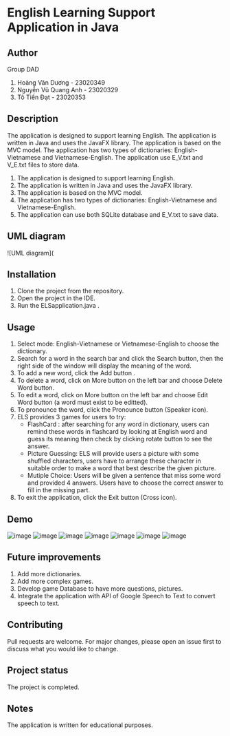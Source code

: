 # English Learning Support Application in Java

## Author
Group DAD
1. Hoàng Văn Dương - 23020349
2. Nguyễn Vũ Quang Anh - 23020329
3. Tô Tiến Đạt - 23020353

## Description
The application is designed to support learning English. The application is written in Java and uses the JavaFX library. The application is based on the MVC model. The application has two types of dictionaries: English-Vietnamese and Vietnamese-English. The application use E_V.txt and V_E.txt files to store data.
1. The application is designed to support learning English.
2. The application is written in Java and uses the JavaFX library.
3. The application is based on the MVC model.
4. The application has two types of dictionaries: English-Vietnamese and Vietnamese-English.
5. The application can use both SQLite database and E_V.txt to save data.

## UML diagram
![UML diagram](

## Installation
1. Clone the project from the repository.
2. Open the project in the IDE.
3. Run the ELSapplication.java .

## Usage
1. Select mode: English-Vietnamese or Vietnamese-English to choose the dictionary.
2. Search for a word in the search bar and click the Search button, then the right side of the window will display the meaning of the word.
3. To add a new word, click the Add button .
4. To delete a word, click on More button on the left bar and choose Delete Word button.
5. To edit a word, click on More button on the left bar and choose Edit Word button (a word must exist to be editted).
7. To pronounce the word, click the Pronounce button (Speaker icon).
8. ELS provides 3 games for users to try:
   - FlashCard : after searching for any word in dictionary, users can remind these words in flashcard by looking at English word and guess its meaning then check by clicking rotate button to see the answer.
   - Picture Guessing: ELS will provide users a picture with some shuffled characters, users have to arrange these character in suitable order to make a word that best describe the given picture.
   - Mutiple Choice: Users will be given a sentence that miss some word and provided 4 answers. Users have to choose the correct answer to fill in the missing part.
10. To exit the application, click the Exit button (Cross icon).

## Demo
![image](https://github.com/HoangDuonng1359/DAD_ELS/assets/144660860/f210edac-63f8-4f75-a109-1d56b7465cff)
![image](https://github.com/HoangDuonng1359/DAD_ELS/assets/144660860/dea5a2f1-1dbc-434c-b934-72fffca7ee07)
![image](https://github.com/HoangDuonng1359/DAD_ELS/assets/144660860/db98bb94-a05f-4eb5-a4c5-278f4927dcde)
![image](https://github.com/HoangDuonng1359/DAD_ELS/assets/144660860/a3ccd610-6d8b-4731-bcb3-162f651910d1)
![image](https://github.com/HoangDuonng1359/DAD_ELS/assets/144660860/3ef62b1e-0ec3-4d2e-896c-45c18c36ee1c)
![image](https://github.com/HoangDuonng1359/DAD_ELS/assets/144660860/d9c1a1a1-b2a3-4f51-a740-b3445ef992e2)
![image](https://github.com/HoangDuonng1359/DAD_ELS/assets/144660860/7569d451-39c7-40e6-994a-54c06773fa72)


## Future improvements
1. Add more dictionaries.
2. Add more complex games.
3. Develop game Database to have more questions, pictures.
5. Integrate the application with API of Google Speech to Text to convert speech to text.

## Contributing
Pull requests are welcome. For major changes, please open an issue first to discuss what you would like to change.

## Project status
The project is completed.

## Notes
The application is written for educational purposes.
